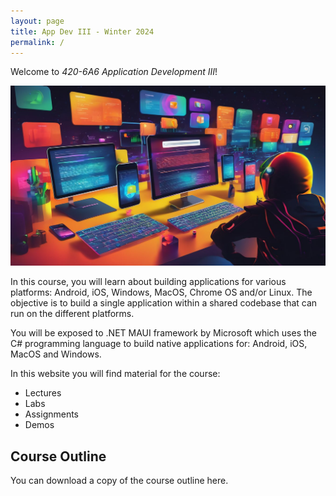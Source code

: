 ```yaml
---
layout: page
title: App Dev III - Winter 2024
permalink: /
---
```

Welcome to *420-6A6 Application Development III*!

<img src="images/AppdevIII_banner.jpg" alt="Banner" />

In this course, you will learn about building applications for various platforms: Android, iOS, Windows, MacOS, Chrome OS and/or Linux. The objective is to build a single application within a shared codebase that can run on the different platforms.

You will be exposed to .NET MAUI framework by Microsoft which uses the C# programming language to build native applications for: Android, iOS, MacOS and Windows.

In this website you will find material for the course:

- Lectures
- Labs
- Assignments
- Demos

## Course Outline 
You can download a copy of the course outline here.
